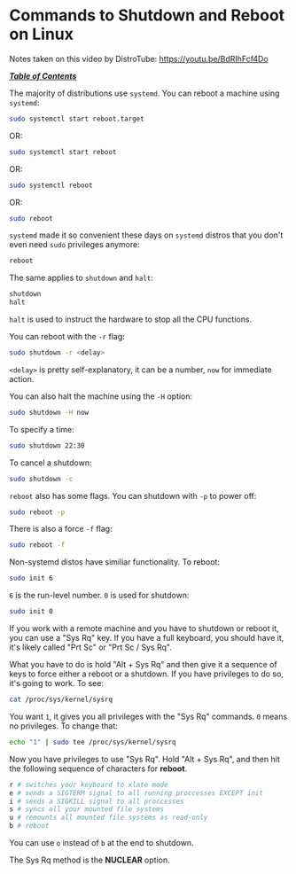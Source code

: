 # Commands to Shutdown and Reboot on Linux

Notes taken on this video by DistroTube: https://youtu.be/BdRIhFcf4Do

[***Table of Contents***](/README.md)

The majority of distributions use `systemd`. You can reboot a machine using
`systemd`:

```bash
sudo systemctl start reboot.target
```

OR:

```bash
sudo systemctl start reboot
```

OR: 

```bash
sudo systemctl reboot
```

OR:

```bash
sudo reboot
```

`systemd` made it so convenient these days on `systemd` distros that you don't
even need `sudo` privileges anymore:

```bash
reboot
```

The same applies to `shutdown` and `halt`:

```bash
shutdown
halt
```

`halt` is used to instruct the hardware to stop all the CPU functions.

You can reboot with the `-r` flag:

```bash
sudo shutdown -r <delay>
```

`<delay>` is pretty self-explanatory, it can be a number, `now` for immediate
action. 

You can also halt the machine using the `-H` option:

```bash
sudo shutdown -H now  
```

To specify a time:

```bash
sudo shutdown 22:30
```

To cancel a shutdown:

```bash
sudo shutdown -c 
```

`reboot` also has some flags. You can shutdown with `-p` to power off:

```bash
sudo reboot -p 
```

There is also a force `-f` flag:

```bash
sudo reboot -f 
```

Non-systemd distos have similiar functionality. To reboot:

```bash
sudo init 6
```

`6` is the run-level number. `0` is used for shutdown:

```bash
sudo init 0
```

If you work with a remote machine and you have to shutdown or reboot it, you
can use a "Sys Rq" key. If you have a full keyboard, you should have it, it's
likely called "Prt Sc" or "Prt Sc / Sys Rq". 

What you have to do is hold "Alt + Sys Rq" and then give it a sequence of keys
to force either a reboot or a shutdown. If you have privileges to do so, it's 
going to work. To see:

```bash
cat /proc/sys/kernel/sysrq
```

You want `1`, it gives you all privileges with the "Sys Rq" commands. `0` means
no privileges. To change that:

```bash
echo "1" | sudo tee /proc/sys/kernel/sysrq
```

Now you have privileges to use "Sys Rq". Hold "Alt + Sys Rq", and then hit the
following sequence of characters for **reboot**.

```bash
r # switches your keyboard to xlate mode
e # sends a SIGTERM signal to all running proccesses EXCEPT init
i # sends a SIGKILL signal to all proccesses
s # syncs all your mounted file systems
u # remounts all mounted file systems as read-only
b # reboot 
```
    
You can use `o` instead of `b` at the end to shutdown. 

The Sys Rq method is the **NUCLEAR** option. 
